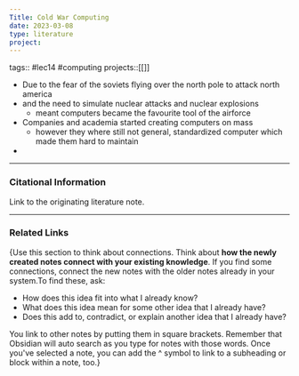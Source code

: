```yaml
---
Title: Cold War Computing
date: 2023-03-08
type: literature
project:
---
```

tags:: #lec14 #computing 
projects::[[]]


-  Due to the fear of the soviets flying over the north pole to attack north america
- and the need to simulate nuclear attacks and nuclear explosions
	- meant computers became the favourite tool of the airforce
- Companies and academia started creating computers on mass
	- however they where still not general, standardized computer which made them hard to maintain
- 

---
### Citational Information

Link to the originating literature note.

---

### Related Links

{Use this section to think about connections. Think about **how the newly created notes connect with your existing knowledge**. If you find some connections, connect the new notes with the older notes already in your system.To find these, ask:

-   How does this idea fit into what I already know?
-   What does this idea mean for some other idea that I already have?
-   Does this add to, contradict, or explain another idea that I already have?

You link to other notes by putting them in square brackets. Remember that Obsidian will auto search as you type for notes with those words. Once you've selected a note, you can add the ^ symbol to link to a subheading or block within a note, too.}